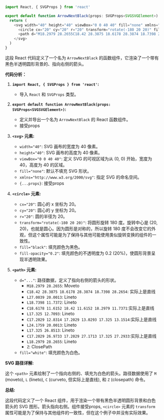 ```javascript
import React, { SVGProps } from 'react'

export default function ArrowNextBlack(props: SVGProps<SVGSVGElement>) {
  return (
    <svg width="40" height="40" viewBox="0 0 40 40" fill="none" xmlns="http://www.w3.org/2000/svg" {...props}>
      <circle cx="20" cy="20" r="20" transform="rotate(-180 20 20)" fill="black" fill-opacity="0.2" />
      <path d="M18.2979 28.2655C18.42 28.3875 18.6178 28.3874 18.7398 28.2654L27.0039 20.0013L18.7398 11.7372C18.6178 11.6152 18.42 11.6152 18.2979 11.7371L17.325 12.7093C17.2029 12.8314 17.2029 13.0293 17.325 13.1514L24.1759 20.0013L17.325 26.8513C17.2029 26.9733 17.2029 27.1713 17.325 27.2933L18.2979 28.2655Z" fill="white" />
    </svg>
  )
}
```

这段 React 代码定义了一个名为 `ArrowNextBlack` 的函数组件，它渲染了一个带有黑色半透明圆形背景的、指向右侧的箭头。

**代码分析：**

1.  **`import React, { SVGProps } from 'react'`:**

    *   导入 `React` 和 `SVGProps` 类型。

2.  **`export default function ArrowNextBlack(props: SVGProps<SVGSVGElement>)`:**

    *   定义并导出一个名为 `ArrowNextBlack` 的 React 函数组件。
    *   接受props

3.  **`<svg>` 元素:**

    *   `width="40"`: SVG 画布的宽度为 40 像素。
    *   `height="40"`: SVG 画布的高度为 40 像素。
    *   `viewBox="0 0 40 40"`: 定义 SVG 的可视区域为从 (0, 0) 开始，宽度为 40，高度为 40 的区域。
    *   `fill="none"`: 默认不填充 SVG 形状。
    *   `xmlns="http://www.w3.org/2000/svg"`: 指定 SVG 的命名空间。
    *   `{...props}`: 接受props

4.  **`<circle>` 元素:**

    *   `cx="20"`: 圆心的 x 坐标为 20。
    *   `cy="20"`: 圆心的 y 坐标为 20。
    *   `r="20"`: 圆的半径为 20。
    *   `transform="rotate(-180 20 20)"`:  将圆形旋转 180 度。旋转中心是 (20, 20)，也就是圆心。因为圆形是对称的，所以旋转 180 度不会改变它的外观，但这个属性可能是为了保持与其他可能使用类似旋转变换的组件的一致性。
    *   `fill="black"`: 填充颜色为黑色。
    *   `fill-opacity="0.2"`: 填充颜色的不透明度为 0.2 (20%)，使圆形背景呈现半透明效果。

5.  **`<path>` 元素:**

    *   `d="..."`: 路径数据，定义了指向右侧的箭头的形状。
        *   `M18.2979 28.2655`: Moveto
        *   `C18.42 28.3875 18.6178 28.3874 18.7398 28.2654`: 实际上是直线
        *   `L27.0039 20.0013`: Lineto
        *   `L18.7398 11.7372`: Lineto
        *   `C18.6178 11.6152 18.42 11.6152 18.2979 11.7371`:实际上是直线
        *   `L17.325 12.7093`: Lineto
        *   `C17.2029 12.8314 17.2029 13.0293 17.325 13.1514`:实际上是直线
        *   `L24.1759 20.0013`: Lineto
        *   `L17.325 26.8513`: Lineto
        *   `C17.2029 26.9733 17.2029 27.1713 17.325 27.2933`:实际上是直线
        *   `L18.2979 28.2655`: Lineto
        *   `Z`: ClosePath
    *   `fill="white"`: 填充颜色为白色。

**SVG 路径详解:**

这个 `<path>` 元素绘制了一个指向右侧的、填充为白色的箭头。路径数据使用了 `M` (moveto), `L` (lineto), `C` (curveto, 但实际上是直线), 和 `Z` (closepath) 命令。

**总结:**

这段代码定义了一个 React 组件，用于渲染一个带有黑色半透明圆形背景和白色箭头的 SVG 图形。箭头指向右侧。组件接受props, `<circle>` 元素的 `transform` 属性可能是为了保持与其他组件的一致性，但在这个例子中并没有实际效果。
